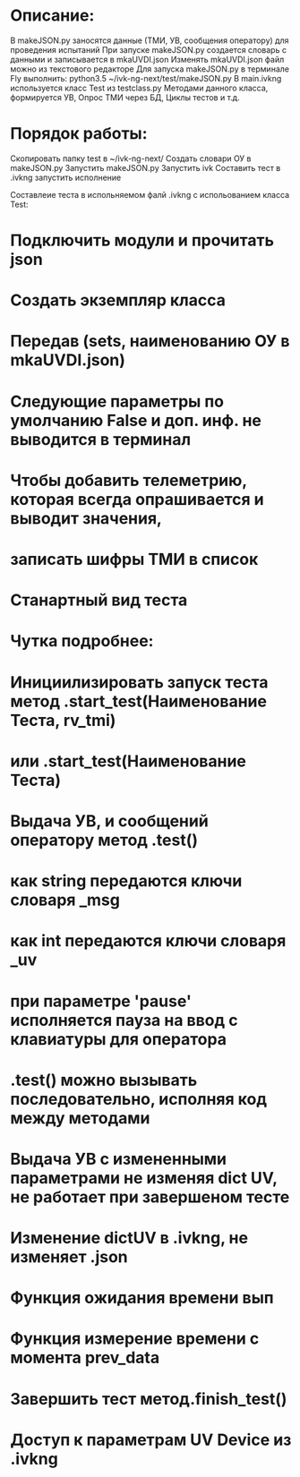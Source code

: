 # Описание:
В makeJSON.py заносятся данные (ТМИ, УВ, сообщения оператору) для проведения испытаний
При запуске makeJSON.py создается словарь с данными и записывается в mkaUVDI.json
Изменять mkaUVDI.json файл можно из текстового редакторе
Для запуска makeJSON.py в терминале Fly выполнить:
    python3.5 ~/ivk-ng-next/test/makeJSON.py
В main.ivkng используется класс Test из testclass.py
Методами данного класса, формируется УВ, Опрос ТМИ через БД, Циклы тестов и т.д.


# Порядок работы:
Скопировать папку test в ~/ivk-ng-next/
Создать словари ОУ в makeJSON.py
Запустить makeJSON.py
Запустить ivk
Составить тест в .ivkng запустить исполнение


Составлеие теста в испольняемом фалй .ivkng с испольованием класса Test:
# Подключить модули и прочитать json
<!-- 
from test.testclass import Test
import json
def input_show(question):
    entered = input(question)
    return entered
with open (os.path.join(os.getcwd(), 'test/mkaUVDI.json'), 'r', encoding='cp1251') as file:
    dictUV = json.loads(file.read())
sets = [input_show, dictUV]
 -->
# Создать экземпляр класса
# Передав (sets, наименованию ОУ в mkaUVDI.json)
<!-- RLCIV = Test(sets, 'RLCIV') -->
# Следующие параметры по умолчанию False и доп. инф. не выводится в терминал
<!-- 
RLCIV.flag_info_UVex  = True # Вывод выражения которому должна соответствоать ТМИ
RLCIV.flag_info_tmi = True   # Вывод значений ДИ при отправке УВ
 -->
# Чтобы добавить телеметрию, которая всегда опрашивается и выводит значения,
# записать шифры ТМИ в список
<!-- rv_tmi = ['10.01.UM1',]         # Аваиайна ТМИ -->
# Станартный вид теста
<!-- 
# ТЕСТ 1
RLCIV.start_test('ТЕСТ1', rv_tmi)
RLCIV.test('m1', 'm2', 'm3', 'pause', 21, 0, 3, 6, 13, 9, 19, 14, 15, 16, 17, 22, 12, 14, 15, 16, 17, 11, 8, 5, 2, 'm4')
RLCIV.finish_test()
 -->


# Чутка подробнее:
# Инициилизировать запуск теста метод .start_test(Наименование Теста, rv_tmi)
# или .start_test(Наименование Теста)
<!-- RLCIV.start_test('ТЕСТ1', rv_tmi) -->
# Выдача УВ, и сообщений оператору метод .test()
# как string передаются ключи словаря _msg
# как int передаются ключи словаря _uv
# при параметре 'pause' исполняется пауза на ввод с клавиатуры для оператора
<!-- 
RLCIV.test('m1', 'm2', 'm3', 'pause', 21, 0, 3, 6, 13, 9, 19, 14, 15, 16, 17, 22, 12, 14, 15, 16, 17, 11, 8, 5, 2, 'm4') -->
# .test() можно вызывать последовательно, исполняя код между методами
<!-- 
RLCIV.test('m1', 'm2', 'm3', 'pause', 21)
if Ex.get('ТМИ', 'Послденее УВ RLCIV', 'КАЛИБР ТЕКУЩ')==21
    pass
RokotTmi.putTmi('10.01.FIP1', 0)
print('')...
RLCIV.test(5, 2, 'm4')
 -->
# Выдача УВ с измененными параметрами не изменяя dict UV, не работает при завершеном тесте
<!-- RLCIV.sendUV(UV=0, tTMI=2, twait=2, tmi_ExCH=False, subadress=False) -->
# Изменение dictUV в .ivkng, не изменяет .json
<!-- dictUV['RLCIV']['UV']['1']['nameTMI'] = 'nameTMI'        # Пример изменения параметров в словаре -->
# Функция ожидания времени вып
<!-- 
prev_data = datetime.now()
...
RLCIV.waittime(prev_data, twait, text='')
 -->
# Функция измерение времени с момента prev_data
<!-- 
prev_data = datetime.now()
...
RLCIV.printime(prev_data, text='')
 -->
# Завершить тест метод.finish_test()
<!-- RLCIVtests.finish_test() -->
# Доступ к параметрам UV Device из .ivkng
<!-- 
RLCIV.UV.uv
RLCIV.UV.uv_bin
RLCIV.UV.name
RLCIV.UV.tTMI
RLCIV.UV.tUV
RLCIV.UV.msg_keys
RLCIV.UV.rv_uvs
RLCIV.UV.rv_tmi
RLCIV.UV.t_sent_uv
RLCIV.UV.execution_tmi
RLCIV.UV.hex_data
RLCIV.UV.execution_range
RLCIV.UV.execution_string
RLCIV.UV.info_tmi
RLCIV.UV.info_uv
RLCIV.UV.info_uv_exec
RLCIV.UV.self.res
RLCIV.Device.name
RLCIV.Device.dictUV
RLCIV.Device.dictDI
RLCIV.Device.dictMsg
RLCIV.Device.dictKeysDI
RLCIV.Device.adress
RLCIV.Device.shift_a
RLCIV.Device.subadress
RLCIV.Device.shift_suba
RLCIV.Device.nDI
 -->